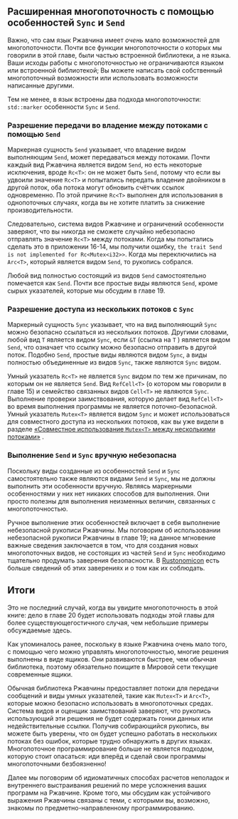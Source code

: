 ## Расширенная многопоточность с помощью особенностей `Sync` и `Send`

Важно, что сам язык Ржавчина имеет *очень* мало возможностей для многопоточности. Почти все функции многопоточности о которых мы говорили в этой главе, были частью встроенной библиотеки, а не языка. Ваши исходы работы с многопоточностью не ограничиваются языком или встроенной библиотекой; Вы можете написать свой собственный многопоточный возможности или использовать возможности написанные другими.

Тем не менее, в язык встроены два подхода многопоточности: `std::marker` особенности `Sync` и `Send`.

### Разрешение передачи во владение между потоками с помощью `Send`

Маркерная сущность `Send` указывает, что владение видом выполняющим `Send`, может передаваться между потоками. Почти каждый вид Ржавчина является видом `Send`, но есть некоторые исключения, вроде `Rc<T>`: он не может быть `Send`, потому что если вы удвоили значение `Rc<T>` и попытались передать владение двойником в другой поток, оба потока могут обновить счётчик ссылок одновременно. По этой причине `Rc<T>` выполнен для использования в однопоточных случаях, когда вы не хотите платить за снижение производительности.

Следовательно, система видов Ржавчине и ограничений особенности заверяют, что вы никогда не сможете случайно небезопасно отправлять значение `Rc<T>` между потоками. Когда мы попытались сделать это в приложении 16-14, мы получили ошибку, `the trait Send is not implemented for Rc<Mutex<i32>>`. Когда мы переключились на `Arc<T>`, который является видом `Send`, то рукопись собрался.

Любой вид полностью состоящий из видов `Send` самостоятельно помечается как `Send`. Почти все простые виды являются `Send`, кроме сырых указателей, которые мы обсудим в главе 19.

### Разрешение доступа из нескольких потоков с `Sync`

Маркерный сущность `Sync` указывает, что на вид выполняющий `Sync` можно безопасно ссылаться из нескольких потоков. Другими словами, любой вид `T` является видом `Sync`, если `&T` (ссылка на `T` ) является видом `Send`, что означает что ссылку можно безопасно отправить в другой поток. Подобно `Send`, простые виды являются видом `Sync`, а виды полностью объединенные из видов `Sync`, также являются `Sync` видом.

Умный указатель `Rc<T>` не является `Sync` видом по тем же причинам, по которым он не является `Send`. Вид `RefCell<T>` (о котором мы говорили в главе 15) и семейство связанных видов `Cell<T>` не являются `Sync`. Выполнение проверки заимствования, которую делает вид `RefCell<T>` во время выполнения программы не является поточно-безопасной. Умный указатель `Mutex<T>` является видом `Sync` и может использоваться для совместного доступа из нескольких потоков, как вы уже видели в разделе <a data-md-type="raw_html" href="ch16-03-shared-state.html#sharing-a-mutext-between-multiple-threads">«Совместное использование `Mutex<T>` между несколькими потоками»</a> <!-- ignore -->.

### Выполнение `Send` и `Sync` вручную небезопасна

Поскольку виды созданные из особенностей `Send` и `Sync` самостоятельно также являются видами `Send` и `Sync`, мы не должны выполнить эти особенности вручную. Являясь маркерными особенностями у них нет никаких способов для выполнения. Они просто полезны для выполнения неизменных величин, связанных с многопоточностью.

Ручное выполнение этих особенностей включает в себя выполнение небезопасной рукописи Ржавчины. Мы поговорим об использовании небезопасной рукописи Ржавчины в главе 19; на данное мгновение важные сведения заключается в том, что для создания новых многопоточных видов, не состоящих из частей `Send` и `Sync` необходимо тщательно продумать заверения безопасности. В [Rustonomicon] есть больше сведений об этих заверениях и о том как их соблюдать.

## Итоги

Это не последний случай, когда вы увидите многопоточность в этой книге: дело в главе 20 будет использовать подходы этой главы для более существующегостичного случая, чем небольшие примеры обсуждаемые здесь.

Как упоминалось ранее, поскольку в языке Ржавчина очень мало того, с помощью чего можно управлять многопоточностью, многие решения  выполнены в виде ящиков. Они развиваются быстрее, чем обычная библиотека, поэтому обязательно поищите в Мировой сети текущие современные ящики.

Обычная библиотека Ржавчины предоставляет потоки для передачи сообщений и виды умных указателей, такие как `Mutex<T>` и `Arc<T>`, которые можно безопасно использовать в многопоточных средах. Система видов и оценщик заимствований заверяют, что рукопись использующий эти решения не будет содержать гонки данных или недействительные ссылки. Получив собирающийся рукопись, вы можете быть уверены, что он будет успешно работать в нескольких потоках без ошибок, которые трудно обнаружить в других языках. Многопоточное программирование больше не является подходом, которую стоит опасаться: иди вперёд и сделай свои программы многопоточными безбоязненно!

Далее мы поговорим об идиоматичных способах расчетов неполадок и внутреннего выстраивания
 решений по мере усложнения ваших программ на Ржавчине. Кроме того, мы обсудим как устойчивого выражения Ржавчины связаны с теми, с которыми вы, возможно, знакомы по предметно-направленному программированию.


[Rustonomicon]: ../nomicon/index.html